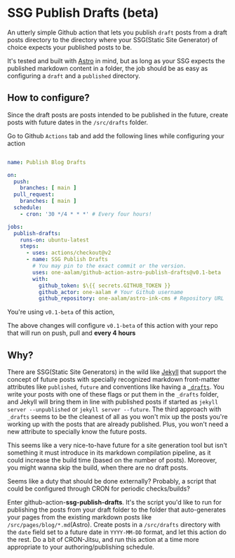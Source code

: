 # SSG Publish Drafts (beta)

An utterly simple Github action that lets you publish `draft` posts from a draft posts directory to the directory where your SSG(Static Site Generator) of choice expects your published posts to be.

It's tested and built with [Astro](https://astro.build/) in mind, but as long as your SSG expects the published markdown content in a folder, the job should be as easy as configuring a `draft` and a `published` directory.

## How to configure?
Since the draft posts are posts intended to be published in the future, create posts with future dates in the `/src/drafts` folder.

Go to Github `Actions` tab and add the following lines while configuring your action
```yml

name: Publish Blog Drafts

on:
  push:
    branches: [ main ]
  pull_request:
    branches: [ main ]
  schedule:
    - cron: '30 */4 * * *' # Every four hours!

jobs:
  publish-drafts:
    runs-on: ubuntu-latest
    steps:
      - uses: actions/checkout@v2
      - name: SSG Publish Drafts
        # You may pin to the exact commit or the version.
        uses: one-aalam/github-action-astro-publish-drafts@v0.1-beta
        with:
          github_token: $\{{ secrets.GITHUB_TOKEN }}
          github_actor: one-aalam # Your Github username
          github_repository: one-aalam/astro-ink-cms # Repository URL
```
You're using `v0.1-beta` of this action,

The above changes will configure `v0.1-beta` of this action with your repo that will run on push, pull and __every 4 hours__


## Why?
There are SSG(Static Site Generators) in the wild like [Jekyll](https://jekyllrb.com) that support the concept of future posts with specially recognized markdown front-matter attributes like `published`, `future` and conventions like having a [`_drafts`](https://jekyllrb.com/docs/structure/). You write your posts with one of these flags or put them in the `_drafts` folder, and Jekyll will bring them in line with published posts if started as `jekyll server --unpublished` or `jekyll server --future`. The third approach with `_drafts` seems to be the cleanest of all as you won't mix up the posts you're working up with the posts that are already published. Plus, you won't need a new attribute to specially know the future posts.

This seems like a very nice-to-have future for a site generation tool but isn't something it must introduce in its markdown compilation pipeline, as it could increase the build time (based on the number of posts). Moreover, you might wanna skip the build, when there are no draft posts.

Seems like a duty that should be done externally? Probably, a script that could be configured through CRON for periodic checks/builds?

Enter github-action-__ssg-publish-drafts__. It's the script you'd like to run for publishing the posts from your draft folder to the folder that auto-generates your pages from the existing markdown posts like `/src/pages/blog/*.md`(Astro). Create posts in a `/src/drafts` directory with the `date` field set to a future date in `YYYY-MM-DD` format, and let this action do the rest. Do a bit of CRON-Jitsu, and run this action at a time more appropriate to your authoring/publishing schedule.
